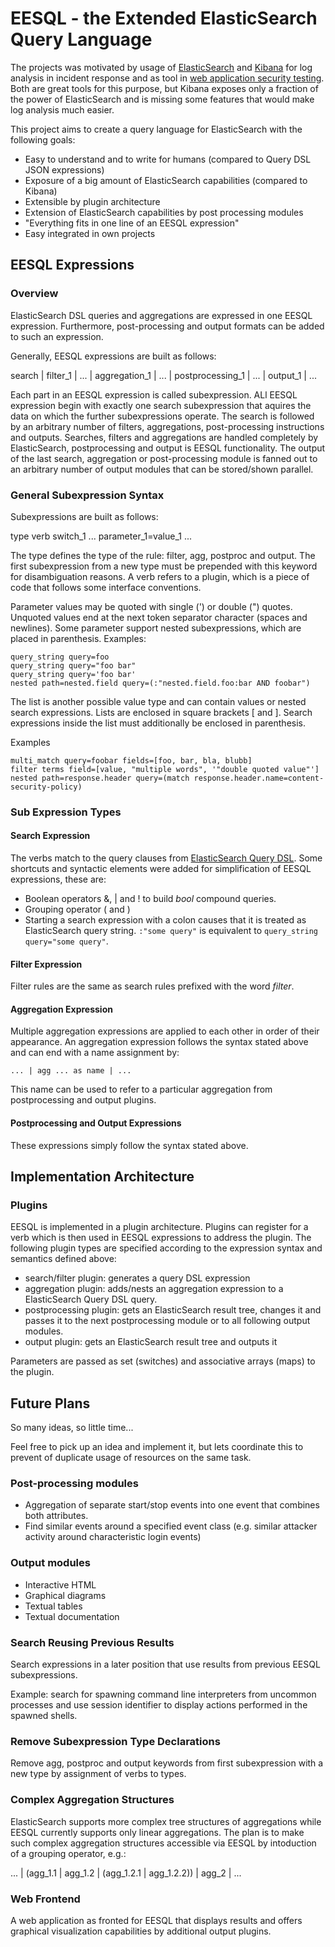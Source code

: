 # EESQL - the Extended ElasticSearch Query Language

The projects was motivated by usage of [ElasticSearch](https://www.elastic.co/products/elasticsearch) and
[Kibana](https://www.elastic.co/products/kibana) for log analysis in incident response and as tool in [web application
security testing](https://github.com/thomaspatzke/WASE). Both are great tools for this purpose, but Kibana exposes
only a fraction of the power of ElasticSearch and is missing some features that would make log analysis much easier.

This project aims to create a query language for ElasticSearch with the following goals:

* Easy to understand and to write for humans (compared to Query DSL JSON expressions)
* Exposure of a big amount of ElasticSearch capabilities (compared to Kibana)
* Extensible by plugin architecture
* Extension of ElasticSearch capabilities by post processing modules
* "Everything fits in one line of an EESQL expression"
* Easy integrated in own projects

## EESQL Expressions

### Overview

ElasticSearch DSL queries and aggregations are expressed in one EESQL expression. Furthermore, post-processing and
output formats can be added to such an expression.

Generally, EESQL expressions are built as follows:

search | filter_1 | ... | aggregation_1 | ... | postprocessing_1 | ... | output_1 | ...

Each part in an EESQL expression is called subexpression. ALl EESQL expression begin with exactly one search
subexpression that aquires the data on which the further subexpressions operate. The search is followed by an arbitrary
number of filters, aggregations, post-processing instructions and outputs. Searches, filters and aggregations are
handled completely by ElasticSearch, postprocessing and output is EESQL functionality. The output of the last search,
aggregation or post-processing module is fanned out to an arbitrary number of output modules that can be stored/shown
parallel.

### General Subexpression Syntax

Subexpressions are built as follows:

type verb switch_1 ... parameter_1=value_1 ...

The type defines the type of the rule: filter, agg, postproc and output. The first subexpression from a new type must be
prepended with this keyword for disambiguation reasons. A verb refers to a plugin, which is a piece of code that follows
some interface conventions. 

Parameter values may be quoted with single (') or double (") quotes. Unquoted values end at the next token separator
character (spaces and newlines). Some parameter support nested subexpressions, which are placed in parenthesis.
Examples:

```
query_string query=foo
query_string query="foo bar"
query_string query='foo bar'
nested path=nested.field query=(:"nested.field.foo:bar AND foobar")
```

The list is another possible value type and can contain values or nested search expressions. Lists are enclosed in
square brackets \[ and \]. Search expressions inside the list must additionally be enclosed in parenthesis.

Examples

```
multi_match query=foobar fields=[foo, bar, bla, blubb]
filter terms field=[value, "multiple words", '"double quoted value"']
nested path=response.header query=(match response.header.name=content-security-policy)
```

### Sub Expression Types

#### Search Expression

The verbs match to the query clauses from [ElasticSearch Query
DSL](https://www.elastic.co/guide/en/elasticsearch/reference/current/query-dsl.html). Some shortcuts and syntactic
elements were added for simplification of EESQL expressions, these are:

* Boolean operators &, | and ! to build *bool* compound queries.
* Grouping operator ( and )
* Starting a search expression with a colon causes that it is treated as ElasticSearch query string. `:"some query"` is
  equivalent to `query_string query="some query"`.

#### Filter Expression

Filter rules are the same as search rules prefixed with the word *filter*.

#### Aggregation Expression

Multiple aggregation expressions are applied to each other in order of their appearance. An aggregation expression
follows the syntax stated above and can end with a name assignment by:

```
... | agg ... as name | ...
```

This name can be used to refer to a particular aggregation from postprocessing and output plugins.

#### Postprocessing and Output Expressions

These expressions simply follow the syntax stated above.

## Implementation Architecture

### Plugins

EESQL is implemented in a plugin architecture. Plugins can register for a verb which is then used in EESQL expressions
to address the plugin. The following plugin types are specified according to the expression syntax and semantics defined
above:

* search/filter plugin: generates a query DSL expression
* aggregation plugin: adds/nests an aggregation expression to a ElasticSearch Query DSL query.
* postprocessing plugin: gets an ElasticSearch result tree, changes it and passes it to the next postprocessing module or to
  all following output modules.
* output plugin: gets an ElasticSearch result tree and outputs it

Parameters are passed as set (switches) and associative arrays (maps) to the plugin.

## Future Plans

So many ideas, so little time...

Feel free to pick up an idea and implement it, but lets coordinate this to prevent of duplicate usage of resources on
the same task.

### Post-processing modules

* Aggregation of separate start/stop events into one event that combines both attributes.
* Find similar events around a specified event class (e.g. similar attacker activity around characteristic login events)

### Output modules

* Interactive HTML
* Graphical diagrams
* Textual tables
* Textual documentation

### Search Reusing Previous Results

Search expressions in a later position that use results from previous EESQL subexpressions.

Example: search for spawning command line interpreters from uncommon processes and use session identifier to display
actions performed in the spawned shells.

### Remove Subexpression Type Declarations

Remove agg, postproc and output keywords from first subexpression with a new type by assignment of verbs to types.

### Complex Aggregation Structures

ElasticSearch supports more complex tree structures of aggregations while EESQL currently supports only linear
aggregations. The plan is to make such complex aggregation structures accessible via EESQL by intoduction of a grouping
operator, e.g.:

... | (agg_1.1 | agg_1.2 | (agg_1.2.1 | agg_1.2.2)) | agg_2 | ...

### Web Frontend

A web application as fronted for EESQL that displays results and offers graphical visualization capabilities by
additional output plugins.
